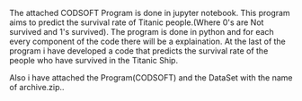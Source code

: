 The attached CODSOFT Program is done in jupyter notebook.
This program aims to predict the survival rate of Titanic people.(Where 0's are Not survived and 1's survived).
The program is done in python and for each every component of the code there will be a explaination.
At the last of the program i have developed a code that predicts the survival rate of the people who have survived in the Titanic Ship. 

Also i have attached the Program(CODSOFT) and the DataSet with the name of archive.zip..
